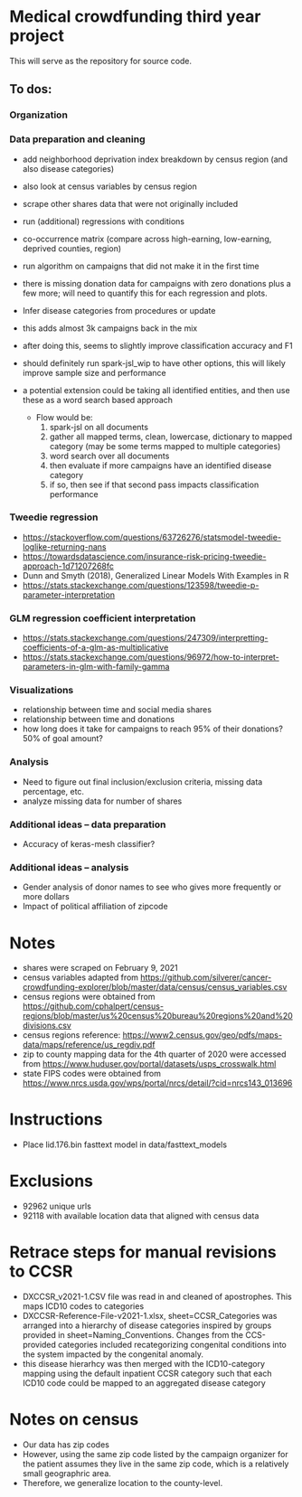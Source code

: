 # Medical crowdfunding third year project

This will serve as the repository for source code.

## To dos:

### Organization

### Data preparation and cleaning

- add neighborhood deprivation index breakdown by census region (and also disease categories)
- also look at census variables by census region
- scrape other shares data that were not originally included
- run (additional) regressions with conditions
- co-occurrence matrix (compare across high-earning, low-earning, deprived counties, region)
- run algorithm on campaigns that did not make it in the first time



- there is missing donation data for campaigns with zero donations plus a few more; will need to quantify this for each regression and plots.



-	Infer disease categories from procedures or update
  -	this adds almost 3k campaigns back in the mix 
  - after doing this, seems to slightly improve classification accuracy and F1
  - should definitely run spark-jsl_wip to have other options, this will likely improve sample size and performance
   - a potential extension could be taking all identified entities, and then use these as a word search based approach
      - Flow would be:
        1. spark-jsl on all documents
        2. gather all mapped terms, clean, lowercase, dictionary to mapped category (may be some terms mapped to multiple categories)
        3. word search over all documents
        4. then evaluate if more campaigns have an identified disease category
        5. if so, then see if that second pass impacts classification performance


### Tweedie regression
- https://stackoverflow.com/questions/63726276/statsmodel-tweedie-loglike-returning-nans
- https://towardsdatascience.com/insurance-risk-pricing-tweedie-approach-1d71207268fc
- Dunn and Smyth (2018), Generalized Linear Models With Examples in R
- https://stats.stackexchange.com/questions/123598/tweedie-p-parameter-interpretation

### GLM regression coefficient interpretation
- https://stats.stackexchange.com/questions/247309/interpretting-coefficients-of-a-glm-as-multiplicative
- https://stats.stackexchange.com/questions/96972/how-to-interpret-parameters-in-glm-with-family-gamma


### Visualizations
- relationship between time and social media shares
- relationship between time and donations
- how long does it take for campaigns to reach 95% of their donations? 50% of goal amount?

### Analysis
- Need to figure out final inclusion/exclusion criteria, missing data percentage, etc.
- analyze missing data for number of shares

### Additional ideas – data preparation
- Accuracy of keras-mesh classifier?

### Additional ideas – analysis
-	Gender analysis of donor names to see who gives more frequently or more dollars
-	Impact of political affiliation of zipcode


# Notes
- shares were scraped on February 9, 2021
- census variables adapted from https://github.com/silverer/cancer-crowdfunding-explorer/blob/master/data/census/census_variables.csv
- census regions were obtained from https://github.com/cphalpert/census-regions/blob/master/us%20census%20bureau%20regions%20and%20divisions.csv
- census regions reference: https://www2.census.gov/geo/pdfs/maps-data/maps/reference/us_regdiv.pdf
- zip to county mapping data for the 4th quarter of 2020 were accessed from https://www.huduser.gov/portal/datasets/usps_crosswalk.html
- state FIPS codes were obtained from https://www.nrcs.usda.gov/wps/portal/nrcs/detail/?cid=nrcs143_013696


# Instructions
- Place lid.176.bin fasttext model in data/fasttext_models

# Exclusions
- 92962 unique urls
- 92118 with available location data that aligned with census data

#  Retrace steps for manual revisions to CCSR
- DXCCSR_v2021-1.CSV file was read in and cleaned of apostrophes. This maps ICD10 codes to categories
- DXCCSR-Reference-File-v2021-1.xlsx, sheet=CCSR_Categories was arranged into a hierarchy of disease categories inspired by groups provided in sheet=Naming_Conventions. Changes from the CCS-provided categories included recategorizing congenital conditions into the system impacted by the congenital anomaly.
- this disease hierarhcy was then merged with the ICD10-category mapping using the default inpatient CCSR category such that each ICD10 code could be mapped to an aggregated disease category

# Notes on census
- Our data has zip codes
- However, using the same zip code listed by the campaign organizer for the patient assumes they live in the same zip code, which is a relatively small geographric area.
- Therefore, we generalize location to the county-level.


